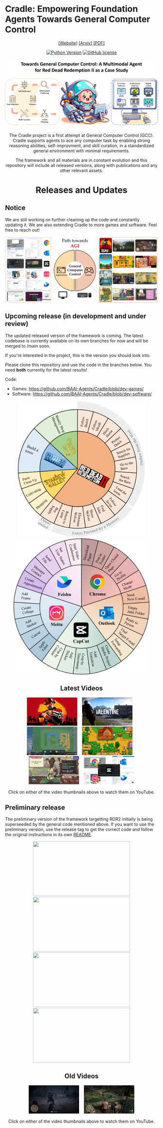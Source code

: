 # Cradle: Empowering Foundation Agents Towards General Computer Control
<div align="center">

[[Website]](https://baai-agents.github.io/Cradle/)
[[Arxiv]]()
[[PDF]]()

[![Python Version](https://img.shields.io/badge/Python-3.10-blue.svg)]()
[![GitHub license](https://img.shields.io/badge/MIT-blue)]()

![](docs/images/cradle-intro-cr.png)

The Cradle project is a first attempt at General Computer Control (GCC). Cradle supports agents to ace any computer task by enabling strong reasoning abilities, self-improvment, and skill curation, in a standardized general environment with minimal requirements.

The framework and all materials are in constant evolution and this repository will include all released versions, along with publications and any other relevant assets.


# Releases and Updates

<div align="left">

## Notice

We are still working on further cleaning up the code and constantly updating it. We are also extending Cradle to more games and software. Feel free to reach out!

![](docs/images/gcc.jpg)

## Upcoming release (in development and under review)

The updated released version of the framework is coming. The latest codebase is currently available on its own branches for now and will be merged to /main soon.

If you're interested in the project, this is the version you should look into.

Please clone this repository and use the code in the branches below. You need **both** currently for the latest results!

Code:
- Games: https://github.com/BAAI-Agents/Cradle/blob/dev-games/
- Software: https://github.com/BAAI-Agents/Cradle/blob/dev-software/


</div>

<img src="docs/images/games_wheel.png" height="450" /> <img src="docs/images/applications_wheel.png" height="450" />


<!-- <img src="docs/images/.gif" width="320" height="180"/> <img src="docs/images/.gif" width="320" height="180"/> </br>
<img src="docs/images/.gif" width="320" height="180"/> <img src="docs/images/.gif" width="320" height="180"/> </br>
<img src="docs/images/.gif" width="320" height="180"/> -->

## Latest Videos

<a alt="Watch the video" href="https://www.youtube.com/watch?v=fkkSJw1iJJ8"><img src="docs/images/RDR2_story_cover.jpg" width="33%" /></a>
&nbsp;&nbsp;
<a alt="Watch the video" href="https://www.youtube.com/watch?v=Oa4Ese8mMD0"><img src="docs/images/RDR2_openended_cover.jpg" width="33%" /></a>
&nbsp;&nbsp;
<a alt="Watch the video" href="https://www.youtube.com/watch?v=regULK_60_8"><img src="docs/images/cityskyline_video_cover.png" width="33%" /></a>
&nbsp;&nbsp;
<a alt="Watch the video" href="https://www.youtube.com/watch?v=Kaiz4yJieUk"><img src="docs/images/stardew_video_cover.png" width="33%" /></a>
&nbsp;&nbsp;
<a alt="Watch the video" href="https://www.youtube.com/watch?v=WZiL_0V880M"><img src="docs/images/dealer_video_cover.png" width="33%" /></a>
&nbsp;&nbsp;
<a alt="Watch the video" href="https://www.youtube.com/watch?v=YfS9blWGhW4"><img src="docs/images/Software_cover.png" width="33%" /></a>

Click on either of the video thumbnails above to watch them on YouTube.




<div align="left">

## Preliminary release

The preliminary version of the framework targetting RDR2 initially is being superseeded by the general code mentioned above. If you want to use the preliminary version, use the release tag to get the correct code and follow the original instructions in its own [README](docs/envs/gcc/README).

</div>

<img src="docs/images/rd2_task_grid_03.gif" width="320" height="180"/> <img src="docs/images/rd2_task_grid_02.gif" width="320" height="180"/> </br>
<img src="docs/images/rd2_task_grid_01.gif" width="320" height="180"/> <img src="docs/images/rd2_task_grid_04.gif" width="320" height="180"/>

## Old Videos

<a alt="Watch the video" href="https://www.youtube.com/watch?v=Cx-D708BedY"><img src="docs/images/video1.jpg" width="33%" /></a>
&nbsp;&nbsp;
<a alt="Watch the video" href="https://www.youtube.com/watch?v=Oa4Ese8mMD0"><img src="docs/images/video2.jpg" width="33%" /></a>

Click on either of the video thumbnails above to watch them on YouTube.

</div>